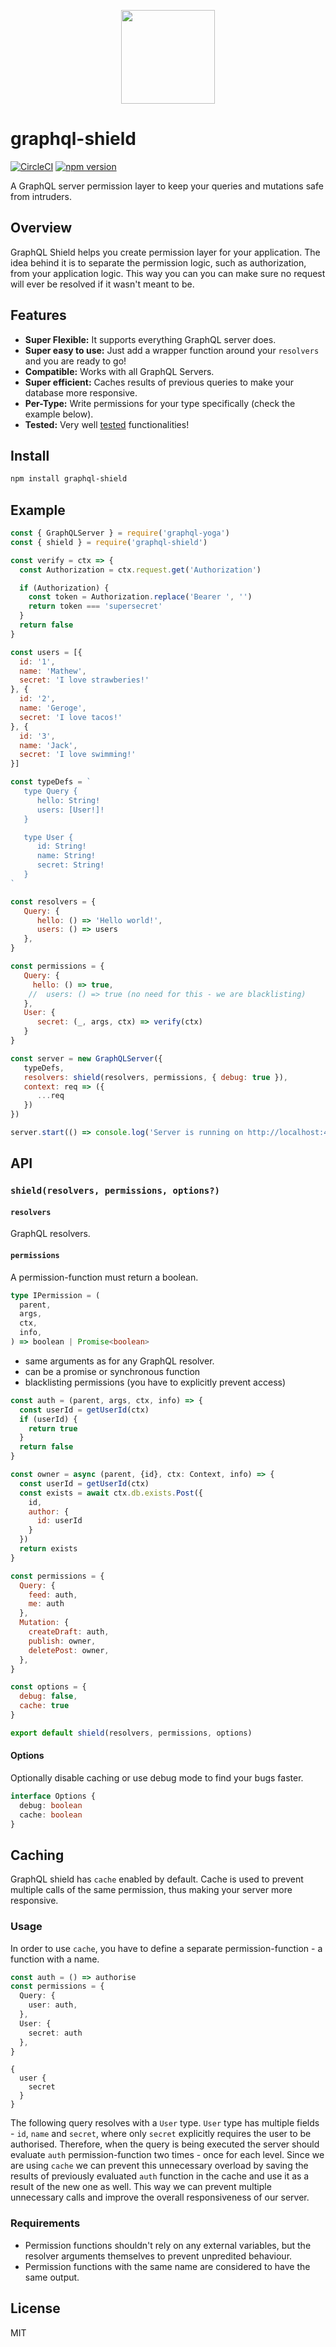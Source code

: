 <p align="center"><img src="https://imgur.com/DX1VKtn.png" width="150" /></p>

# graphql-shield

[![CircleCI](https://circleci.com/gh/maticzav/graphql-shield/tree/master.svg?style=shield)](https://circleci.com/gh/maticzav/graphql-shield/tree/master) [![npm version](https://badge.fury.io/js/graphql-shield.svg)](https://badge.fury.io/js/graphql-shield)

A GraphQL server permission layer to keep your queries and mutations safe from intruders.

## Overview

GraphQL Shield helps you create permission layer for your application. The idea behind it is to separate the permission logic, such as authorization, from your application logic. This way you can you can make sure no request will ever be resolved if it wasn't meant to be.

## Features

- __Super Flexible:__ It supports everything GraphQL server does.
- __Super easy to use:__ Just add a wrapper function around your `resolvers` and you are ready to go!
- __Compatible:__ Works with all GraphQL Servers.
- __Super efficient:__ Caches results of previous queries to make your database more responsive.
- __Per-Type:__ Write permissions for your type specifically (check the example below).
- __Tested:__ Very well [tested](https://github.com/maticzav/graphql-shield/tree/master/tests) functionalities!

## Install

```bash
npm install graphql-shield
```

## Example

```js
const { GraphQLServer } = require('graphql-yoga')
const { shield } = require('graphql-shield')

const verify = ctx => {
  const Authorization = ctx.request.get('Authorization')

  if (Authorization) {
    const token = Authorization.replace('Bearer ', '')
    return token === 'supersecret'
  }
  return false
}

const users = [{
  id: '1',
  name: 'Mathew',
  secret: 'I love strawberies!'
}, {
  id: '2',
  name: 'Geroge',
  secret: 'I love tacos!'
}, {
  id: '3',
  name: 'Jack',
  secret: 'I love swimming!'
}]

const typeDefs = `
   type Query {
      hello: String!
      users: [User!]!
   }

   type User {
      id: String!
      name: String!
      secret: String!
   }
`

const resolvers = {
   Query: {
      hello: () => 'Hello world!',
      users: () => users
   },
}

const permissions = {
   Query: {
     hello: () => true,
    //  users: () => true (no need for this - we are blacklisting)
   },
   User: {
      secret: (_, args, ctx) => verify(ctx)
   }
}

const server = new GraphQLServer({
   typeDefs,
   resolvers: shield(resolvers, permissions, { debug: true }),
   context: req => ({
      ...req
   })
})

server.start(() => console.log('Server is running on http://localhost:4000'))
```

## API

### `shield(resolvers, permissions, options?)`

#### `resolvers`

GraphQL resolvers.

#### `permissions`

A permission-function must return a boolean.

```ts
type IPermission = (
  parent,
  args,
  ctx,
  info,
) => boolean | Promise<boolean>
```

- same arguments as for any GraphQL resolver.
- can be a promise or synchronous function
- blacklisting permissions (you have to explicitly prevent access)

```js
const auth = (parent, args, ctx, info) => {
  const userId = getUserId(ctx)
  if (userId) {
    return true
  }
  return false
}

const owner = async (parent, {id}, ctx: Context, info) => {
  const userId = getUserId(ctx)
  const exists = await ctx.db.exists.Post({
    id,
    author: {
      id: userId
    }
  })
  return exists
}

const permissions = {
  Query: {
    feed: auth,
    me: auth
  },
  Mutation: {
    createDraft: auth,
    publish: owner,
    deletePost: owner,
  },
}

const options = {
  debug: false,
  cache: true
}

export default shield(resolvers, permissions, options)
```

#### Options

Optionally disable caching or use debug mode to find your bugs faster.

```ts
interface Options {
  debug: boolean
  cache: boolean
}
```

## Caching

GraphQL shield has `cache` enabled by default. Cache is used to prevent multiple calls of the same permission, thus making your server more responsive.

### Usage

In order to use `cache`, you have to define a separate permission-function - a function with a name.

```ts
const auth = () => authorise
const permissions = {
  Query: {
    user: auth,
  },
  User: {
    secret: auth
  },
}
```

```gql
{
  user {
    secret
  }
}
```

The following query resolves with a `User` type. `User` type has multiple fields - `id`, `name` and `secret`, where only `secret` explicitly requires the user to be authorised. Therefore, when the query is being executed the server should evaluate `auth` permission-function two times - once for each level. Since we are using `cache` we can prevent this unnecessary overload by saving the results of previously evaluated `auth` function in the cache and use it as a result of the new one as well. This way we can prevent multiple unnecessary calls and improve the overall responsiveness of our server.

### Requirements

- Permission functions shouldn't rely on any external variables, but the resolver arguments themselves to prevent unpredited behaviour.
- Permission functions with the same name are considered to have the same output.

## License

MIT